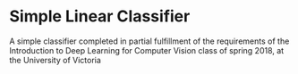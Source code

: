 # Simple Linear Classifier

A simple classifier completed in partial fulfillment of the requirements of the Introduction to Deep Learning for Computer Vision class of spring 2018, at the University of Victoria
